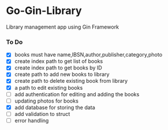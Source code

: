 # Go-Gin-Library
Library management app using Gin Framework

### To Do
- [x] books must have name,IBSN,author,publisher,category,photo
- [x] create index path to get list of books
- [x] create index path to get books by ID
- [x] create path to add new books to library
- [x] create path to delete existing book from library
- [x] a path to edit existing books
- [ ] add authentication for editing and adding the books
- [ ] updating photos for books
- [x] add database for storing the data
- [ ] add validation to struct
- [ ] error handling
